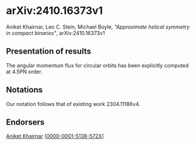 # arXiv:2410.16373v1

Aniket Khairnar, Leo C. Stein, Michael Boyle, *"Approximate helical symmetry in compact binaries"*, arXiv:2410.16373v1
    
## Presentation of results

The angular momentum flux for circular orbits has been explicitly computed at 4.5PN order.

## Notations

Our notation follows that of existing work 2304.11186v4.

## Endorsers

[Aniket Khairnar](https://github.com/akhairna) [[0000-0001-5138-572X](https://orcid.org/0000-0001-5138-572X)]
